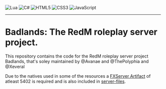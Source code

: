 ![Lua](https://img.shields.io/badge/lua-%232C2D72.svg?style=for-the-badge&logo=lua&logoColor=white) ![C#](https://img.shields.io/badge/c%23-%23239120.svg?style=for-the-badge&logo=c-sharp&logoColor=white) ![HTML5](https://img.shields.io/badge/html5-%23E34F26.svg?style=for-the-badge&logo=html5&logoColor=white) ![CSS3](https://img.shields.io/badge/css3-%231572B6.svg?style=for-the-badge&logo=css3&logoColor=white) ![JavaScript](https://img.shields.io/badge/javascript-%23323330.svg?style=for-the-badge&logo=javascript&logoColor=%23F7DF1E)

---

# Badlands: The RedM roleplay server project.

This repository contains the code for the RedM roleplay server project Badlands, that's soley maintained by @Avanae and @ThePolyphia and @Xeveral

Due to the natives used in some of the resources a [FXServer Artifact](https://runtime.fivem.net/artifacts/fivem/build_server_windows/master/) of atleast 5402 is required and is also included in [server-files](https://github.com/ProjectArchitecture/Badlands/tree/main/server-files).
